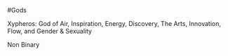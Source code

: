 #Gods 

Xypheros: God of Air, Inspiration, Energy, Discovery, The Arts, Innovation, Flow, and Gender & Sexuality

Non Binary
